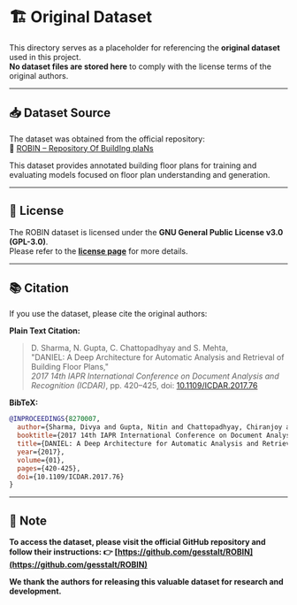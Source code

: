 # 🏗 Original Dataset

This directory serves as a placeholder for referencing the **original dataset** used in this project.  
**No dataset files are stored here** to comply with the license terms of the original authors.

---

## 📥 Dataset Source

The dataset was obtained from the official repository:  
🔗 [ROBIN – Repository Of BuildIng plaNs](https://github.com/gesstalt/ROBIN)

This dataset provides annotated building floor plans for training and evaluating models focused on floor plan understanding and generation.

---

## 📄 License

The ROBIN dataset is licensed under the **GNU General Public License v3.0 (GPL-3.0)**.  
Please refer to the [**license page**](https://github.com/gesstalt/ROBIN?tab=GPL-3.0-1-ov-file) for more details.

---

## 📚 Citation

If you use the dataset, please cite the original authors:

**Plain Text Citation:**
> D. Sharma, N. Gupta, C. Chattopadhyay and S. Mehta,  
> "DANIEL: A Deep Architecture for Automatic Analysis and Retrieval of Building Floor Plans,"  
> *2017 14th IAPR International Conference on Document Analysis and Recognition (ICDAR)*, pp. 420–425, doi: [10.1109/ICDAR.2017.76](https://doi.org/10.1109/ICDAR.2017.76)

**BibTeX:**
```bibtex
@INPROCEEDINGS{8270007,  
  author={Sharma, Divya and Gupta, Nitin and Chattopadhyay, Chiranjoy and Mehta, Sameep},  
  booktitle={2017 14th IAPR International Conference on Document Analysis and Recognition (ICDAR)},   
  title={DANIEL: A Deep Architecture for Automatic Analysis and Retrieval of Building Floor Plans},   
  year={2017},  
  volume={01}, 
  pages={420-425},  
  doi={10.1109/ICDAR.2017.76}
}
````

---

## 📝 Note

**To access the dataset, please visit the official GitHub repository and follow their instructions:
👉 [https://github.com/gesstalt/ROBIN](https://github.com/gesstalt/ROBIN)**

**We thank the authors for releasing this valuable dataset for research and development.**